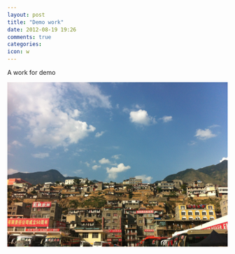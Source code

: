 ```yaml
---
layout: post
title: "Demo work"
date: 2012-08-19 19:26
comments: true
categories: 
icon: w
---
```


<p>A work for demo</p>
<p>
  <img src="images/wudu.jpg">
</p>
